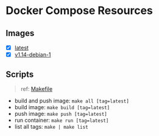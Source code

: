 # Docker Compose Resources

## Images

- [x] [latest](./latest/Dockerfile)
- [x] [v1.14-debian-1](./v1.14-debian-1/Dockerfile)

## Scripts

>ref: [Makefile](./Makefile)

- build and push image: `make all [tag=latest]`
- build image: `make build [tag=latest]`
- push image: `make push [tag=latest]`
- run container: `make run [tag=latest]`
- list all tags: `make | make list`
